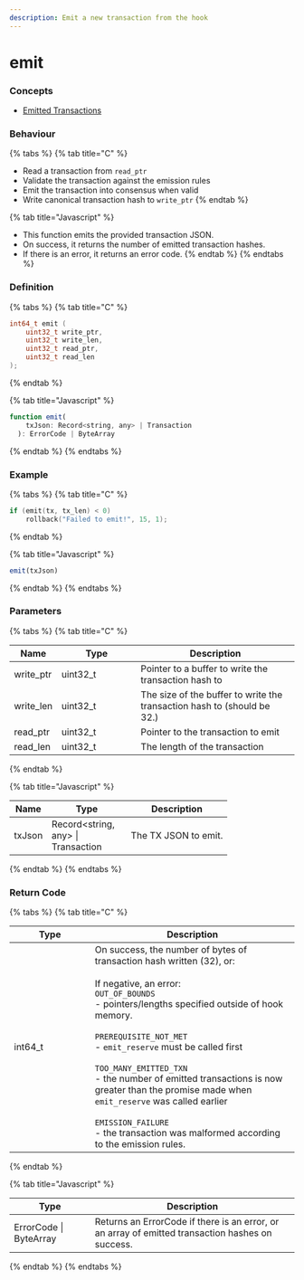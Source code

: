 ```yaml
---
description: Emit a new transaction from the hook
---
```


# emit

### Concepts

* [Emitted Transactions](../../../concepts/emitted-transactions.md)

### Behaviour

{% tabs %}
{% tab title="C" %}
* Read a transaction from `read_ptr`
* Validate the transaction against the emission rules
* Emit the transaction into consensus when valid
* Write canonical transaction hash to `write_ptr`
{% endtab %}

{% tab title="Javascript" %}
* This function emits the provided transaction JSON.
* On success, it returns the number of emitted transaction hashes.&#x20;
* If there is an error, it returns an error code.
{% endtab %}
{% endtabs %}

### Definition

{% tabs %}
{% tab title="C" %}
```c
int64_t emit (
    uint32_t write_ptr,
  	uint32_t write_len,
    uint32_t read_ptr,
    uint32_t read_len
);
```


{% endtab %}

{% tab title="Javascript" %}
```javascript
function emit(
    txJson: Record<string, any> | Transaction
  ): ErrorCode | ByteArray
```
{% endtab %}
{% endtabs %}



### Example

{% tabs %}
{% tab title="C" %}
```c
if (emit(tx, tx_len) < 0)
    rollback("Failed to emit!", 15, 1);
```


{% endtab %}

{% tab title="Javascript" %}
```javascript
emit(txJson)
```
{% endtab %}
{% endtabs %}



### Parameters

{% tabs %}
{% tab title="C" %}
<table><thead><tr><th>Name</th><th width="124">Type</th><th>Description</th></tr></thead><tbody><tr><td>write_ptr</td><td>uint32_t</td><td>Pointer to a buffer to write the transaction hash to</td></tr><tr><td>write_len</td><td>uint32_t</td><td>The size of the buffer to write the transaction hash to (should be 32.)</td></tr><tr><td>read_ptr</td><td>uint32_t</td><td>Pointer to the transaction to emit</td></tr><tr><td>read_len</td><td>uint32_t</td><td>The length of the transaction</td></tr></tbody></table>


{% endtab %}

{% tab title="Javascript" %}


<table><thead><tr><th>Name</th><th width="124">Type</th><th>Description</th></tr></thead><tbody><tr><td>txJson</td><td>Record&#x3C;string, any> | Transaction</td><td>The TX JSON to emit.</td></tr></tbody></table>
{% endtab %}
{% endtabs %}



### Return Code

{% tabs %}
{% tab title="C" %}
<table><thead><tr><th width="127">Type</th><th>Description</th></tr></thead><tbody><tr><td>int64_t</td><td>On success, the number of bytes of transaction hash written (32), or:<br><br>If negative, an error:<br><code>OUT_OF_BOUNDS</code><br>- pointers/lengths specified outside of hook memory.<br><br><code>PREREQUISITE_NOT_MET</code><br>- <code>emit_reserve</code> must be called first<br><br><code>TOO_MANY_EMITTED_TXN</code><br>- the number of emitted transactions is now greater than the promise made when <code>emit_reserve</code> was called earlier<br><br><code>EMISSION_FAILURE</code><br>- the transaction was malformed according to the emission rules.</td></tr></tbody></table>


{% endtab %}

{% tab title="Javascript" %}


<table><thead><tr><th width="127">Type</th><th>Description</th></tr></thead><tbody><tr><td>ErrorCode | ByteArray</td><td>Returns an ErrorCode if there is an error, or an array of emitted transaction hashes on success.</td></tr></tbody></table>
{% endtab %}
{% endtabs %}

